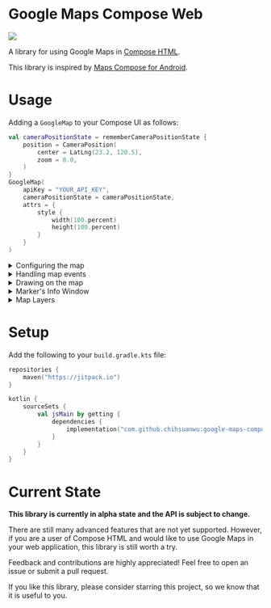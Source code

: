 # Google Maps Compose Web

[![](https://jitpack.io/v/chihsuanwu/google-maps-compose-web.svg)](https://jitpack.io/#chihsuanwu/google-maps-compose-web)

A library for using Google Maps in [Compose HTML](https://github.com/JetBrains/compose-jb).

This library is inspired by [Maps Compose for Android](https://github.com/googlemaps/android-maps-compose).

# Usage

Adding a `GoogleMap` to your Compose UI as follows:

```kotlin
val cameraPositionState = rememberCameraPositionState {
    position = CameraPosition(
        center = LatLng(23.2, 120.5),
        zoom = 8.0,
    )
}
GoogleMap(
    apiKey = "YOUR_API_KEY",
    cameraPositionState = cameraPositionState,
    attrs = {
        style {
            width(100.percent)
            height(100.percent)
        }
    }
)
```

<details>
  <summary>Configuring the map</summary>

## Configuring the map

Configuring the map can be done by passing a `MapOptions` object to the `GoogleMap` composable.
    
```kotlin
val mapOptions = remember {
    MapOptions(
        fullscreenControl = false,
        // ...
    )
}

GoogleMap(
    // ...
    mapOptions = mapOptions,
) {
    // ...
}
```

</details>

<details>
  <summary>Handling map events</summary>

## Handling map events

Map events can be handled by passing a lambda expression to the `GoogleMap` composable.

```kotlin
GoogleMap(
    // ...
    onClick = {
        console.log("Map clicked!")
    },
    onDrag = {
        console.log("Map dragged!")
    },
    // Add more events here
) {
    // ...
}
```

</details>

<details>
  <summary>Drawing on the map</summary>

## Drawing on the map

Adding child composable, such as `Marker`, to the `GoogleMap` composable.

```kotlin
GoogleMap(
    // ...
) {
    Marker(
        state = MarkerState(position = LatLng(23.2, 120.5)),
        onClick = {
            console.log("Marker clicked!")
        },
        // ...
    )
}
```

To display custom content on the map, use the `OverlayView` composable.

```kotlin
GoogleMap(
    // ...
) {
    OverlayView(
        bounds = LatLngBounds(
            // ...
        ),
        content = {
            Div {
                Text("Overlay View")
            }
        }
    )
}
```

Currently, the following drawing composable are supported:
- `Marker`
- `Polygons` (polygon, polyline, rectangle, circle)
- `InfoWindow`
- `OverlayView`

</details>

<details>
  <summary>Marker's Info Window</summary>

## Marker's Info Window

An info window can be added to a `Marker` directly by passing a lambda expression to the `infoContent` parameter.

To show the info window, call `showInfoWindow()` on the `MarkerState`.

```kotlin
state = rememberMarkerState()

Marker(
    state = state,
    // ...
    infoContent = {
        Div {
            Span({ style { fontSize(20.px) } }) {
                Text("Info Window Title")
            }
            Text("Info Window Content")
        }
    }
) 

// show the info window
state.showInfoWindow()
```

</details>

<details>
  <summary>Map Layers</summary>

## Map Layers

Map layers can be added to the `GoogleMap` composable.

```kotlin
GoogleMap(
    // ...
) {
    if (showTrafficLayer) {
        TrafficLayer()
    }
}
```

Currently, `TrafficLayer`, `TransitLayer`, `BicyclingLayer`, `HeatmapLayer` and `KmlLayer` are supported.

</details>

# Setup

Add the following to your `build.gradle.kts` file:

```kotlin
repositories {
    maven("https://jitpack.io")
}

kotlin {
    sourceSets {
        val jsMain by getting {
            dependencies {
                implementation("com.github.chihsuanwu:google-maps-compose-web:<version>")
            }
        }
    }
}
```

# Current State

**This library is currently in alpha state and the API is subject to change.** 

There are still many advanced features that are not yet supported.
However, if you are a user of Compose HTML and would like to use Google Maps in your web application, 
this library is still worth a try.

Feedback and contributions are highly appreciated! Feel free to open an issue or submit a pull request.

If you like this library, please consider starring this project, so we know that it is useful to you.
